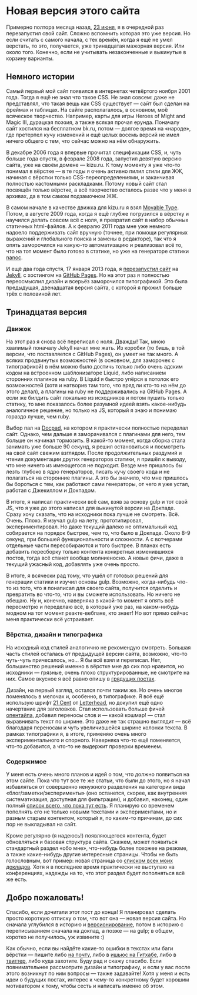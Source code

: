# Новая версия этого сайта

Примерно полтора месяца назад, [23 июня](*yep "Да, с момента перезапуска до публикации этого поста прошло больше месяца — хотелось посмотреть как сайт будет себя вести и поправить ещё несколько моментов."), я в очередной раз перезапустил свой сайт. Сложно вспомнить которая это уже версия. Но если считать с самого начала, с тех времён, когда я ещё не умел верстать, то это, получается, уже тринадцатая мажорная версия. Или около того. Конечно, если не учитывать незаконченные и выкинутые в корзину варианты.


## Немного истории

Cамый первый мой сайт появился в интернетах четвёртого ноября 2001 года. Тогда я ещё не знал что такое CSS. Не знал совсем: даже не представлял, что такая вещь как CSS существует — сайт был сделан на фреймах и таблицах. На сайте располагалось, в основном, моё всяческое творчество. Например, карты для игры Heroes of Might and Magic III, дурацкая поэзия, а также всякая прочая ерунда. Поначалу сайт хостился на бесплатном bk.ru, потом — долгое время на «народе», где претерпел кучу изменений и ещё целых восемь версий не имел ничего общего с тем, что сейчас можно на нём обнаружить.

В декабре 2006 года я впервые прочитал спецификации CSS, и, чуть больше года спустя, в феврале 2008 года, запустил девятую версию сайта, уже на своём домене — kizu.ru. К тому моменту я уже что-то понимал в вёрстке — в те годы я очень активно пилил стили для ЖЖ, начиная с вёрстки только CSS-переопределениями, и заканчивая полностью кастомными раскладками. Потому новый сайт стал посвящён только вёрстке, а всё творчество осталось разве что у меня в архивах, да в том самом подзамочном ЖЖ.

В самом начале в качестве движка для kizu.ru я взял [Movable Type](https://movabletype.org/). Потом, в августе 2009 года, когда я ещё глубже погрузился в вёрстку и научился делать совсем всё с ноля, я превратил сайт в набор обычных статичных html-файлов. А к февралю 2011 года мне уже немного надоело поддерживать сайт вручную (точнее, при помощи регулярных выражений и глобального поиска и замены в редакторе), так что я опять заморочился на какую-то автоматизацию и реализовал всё то, что на тот момент было готово в статике, но уже на генераторе статики [nanoc](http://nanoc.ws/).

И ещё два года спустя, 17 января 2013 года, я [перезапустил сайт](:restart) на [Jekyll](https://jekyllrb.com/), с хостингом на [GitHub Pages](https://pages.github.com/). Но на этот раз я полностью переосмыслил дизайн и всерьёз заморочился типографикой. Это была предыдущая, двенадцатая версия сайта, с которой я прожил больше трёх с половиной лет.


## Тринадцатая версия

### Движок

На этот раз я снова всё переписал с ноля. Дважды! Так, мною хвалимый поначалу Jekyll начал мне жать. Из коробки (то бишь, в той версии, что поставляется с GitHub Pages), он умеет не так много. А всяких продвинутых возможностей (в основном, для заморочек с типографикой) в нём можно было достичь только либо очень адским кодом на встроенном шаблонизаторе Liquid, либо написанием сторонних плагинов на ruby. В Liquid я быстро упёрся в потолок его возможностей (хотя и натворив там того, что вряд ли кто-то на нём до этого делал), а плагины на ruby не поддерживались на GitHub Pages. А если же билдить сайт локально из исходников и потом пушить только статику, то мне показалось более разумной идеей взять какое-нибудь аналогичное решение, но только на JS, который я знаю и понимаю гораздо лучше, чем ruby.

Выбор пал на [Docpad](http://docpad.org/), на котором я практически полностью переделал сайт. Однако, чем дальше я заморачивался с плагинами для него, тем больше он начинал тормозить. В какой-то момент, когда сборка стала занимать уже больше 90 секунд, я решил остановиться и посмотреть на свой сайт свежим взглядом. После продолжительных раздумий и чтения документации других генераторов статики, я пришёл к выводу, что мне ничего из имеющегося не подходит. Везде мне пришлось бы лезть глубоко в ядро генераторов, писать кучу своего кода и не полагаться на сторонние плагины. А это бы значило, что мне пришлось бы бороться с тем, как работают сами генераторы, от чего я уже устал, работая с Джекиллом и Докпадом.

В итоге, я написал практически всё сам, взяв за основу gulp и тот свой JS, что я уже до этого написал для выкинутой версии на Докпаде. Сразу хочу сказать, что на исходники пока лучше не смотреть. Всё. Очень. Плохо. Я изучал gulp на лету, прототипировал, экспериментировал. Но даже текущий далеко не оптимальный код собирается на порядок быстрее, чем то, что было в Докпаде. Около 8-9 секунд, при большей функциональности и сложности. А с вотчерами отдельные части пересобираются и того быстрее. В планах есть добавить пересборку только контента конкретных изменившихся постов, тогда всё станет вообще молниеносно. А новые фичи, даже в текущий ужасный код, добавлять уже очень просто.

В итоге, я всячески рад тому, что ушёл от готовых решений для генерации статики и изучил основы gulp. Возможно, когда-нибудь что-то из того, что я понаписал для своего сайта, получится отделить и превратить во что-то, что и вы сможете использовать. Но ничего не обещаю. Ну и, конечно, наверняка в какой-то момент я опять всё пересмотрю и переделаю всё, в который уже раз, на каком-нибудь модном на тот момент реакте-вебпаке, кто знает! Но вот прямо сейчас меня практически всё устраивает.


### Вёрстка, дизайн и типографика

На исходный код стилей аналогично не рекомендую смотреть. Большая часть стилей осталась от предыдущей версии сайта, возможно, что-то чуть-чуть причесалось, но… Я бы всё взял и переписал. Нет, большинство решений именно в вёрстке мне до сих пор нравится, но исходники — грязные, очень плохо структурированные, не смотрите на них. Самое вкусное я всё равно опишу в [грядущих постах](*i-swear "Да-да, я постоянно обещаю всё новые и новые посты, но _на этот-то раз_ я их напишу! Честно-честно! :)").

Дизайн, на первый взгляд, остался почти таким же. Но очень многое поменялось в мелочах и, особенно, в типографике. Я всё ещё использую шрифт [21 Cent](http://www.myfonts.com/fonts/letterheadrussia/21-cent/) от [Letterhead](http://www.letterhead.ru/), но докупил ещё одно начертание для заголовков. Стал использовать больше фичей [опентайпа](*overused "Возможно, где-то мог и переборщить, только ради демонстрации возможностей."), добавил переносы слов и — какой кошмар! — стал выравнивать текст по ширине. Это даже не так страшно выглядит — всё благодаря переносам и чуть увеличившейся ширине колонки текста. В рамках типографики я, в итоге, применяю очень много экспериментального и спорного. Наверняка что-то ещё поменяется, что-то добавится, а что-то не выдержит проверки временем.

### Содержимое

У меня есть очень много планов и идей о том, что должно появиться на этом сайте. Пока что тут все те же статьи, что были до этого, но я начал избавляться от совершенно ненужного разделения на категории вида «блог/заметки/эксперименты» (оно останется, скорее, как внутренняя систематизация, доступная для фильтрации), и добавил, наконец, один полный [список всего, что пока тут есть](/everything/). Я планирую со временем пополнять его не только новыми текстами и экспериментами, но и разным старым контентом, который я, по каким-то причинам, до сих пор не выкладывал на сайт.

Кроме регулярно (я надеюсь!) появляющегося контента, будет обновляться и базовая структура сайта. Скажем, может появиться стандартный раздел «обо мне», что-нибудь более похожее на резюме, а также какие-нибудь другие интересные страницы. Чтобы не быть голословным, вот пример: новая страница со [списком всех моих докладов](/talks/). Хотя я в последнее время практически не выступаю на конференциях, надежды на то, что этот раздел будет пополняться всё же есть.

## Добро пожаловать!

Спасибо, если дочитали этот пост до конца! Я планировал сделать просто короткую отписку о том, что вот она — новая версия сайта. Но сначала углубился в историю и [версионирование](*old-versions "Возможно, когда-нибудь я расскажу обо всех старых версиях подробнее, когда буду готов."), потом в историю с переписыванием сначала на докпад, а позже — на gulp; в общем, коротко не получилось, уж извините :)

Как обычно, если вы найдёте какие-то ошибки в текстах или баги вёрстки — пишите либо [на почту](mailto:kizmarh@ya.ru), либо в [ишьюс на Гитхабе](gh:kizu/kizu.github.com/issues), либо в [твиттер](@ki_zu), либо куда захотите. Буду рад и скажу спасибо. Если повнимательнее рассмотрите дизайн и типографику, и если у вас после этого возникнут по ним вопросы — также задавайте! Хотя у меня и есть идеи о будущих постах, интерес к чему-то конкретному будет хорошим мотиватором к тому, чтобы сесть и написать именно об этом.
